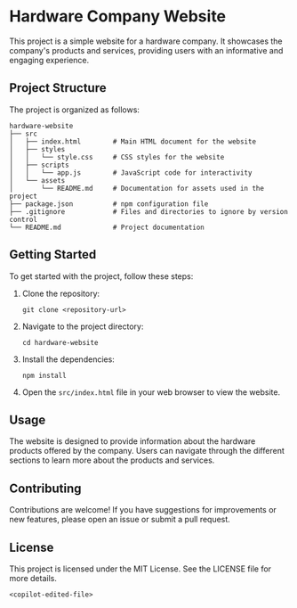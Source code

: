 # Hardware Company Website

This project is a simple website for a hardware company. It showcases the company's products and services, providing users with an informative and engaging experience.

## Project Structure

The project is organized as follows:

```
hardware-website
├── src
│   ├── index.html        # Main HTML document for the website
│   ├── styles
│   │   └── style.css     # CSS styles for the website
│   ├── scripts
│   │   └── app.js        # JavaScript code for interactivity
│   └── assets
│       └── README.md     # Documentation for assets used in the project
├── package.json          # npm configuration file
├── .gitignore            # Files and directories to ignore by version control
└── README.md             # Project documentation
```

## Getting Started

To get started with the project, follow these steps:

1. Clone the repository:
   ```
   git clone <repository-url>
   ```

2. Navigate to the project directory:
   ```
   cd hardware-website
   ```

3. Install the dependencies:
   ```
   npm install
   ```

4. Open the `src/index.html` file in your web browser to view the website.

## Usage

The website is designed to provide information about the hardware products offered by the company. Users can navigate through the different sections to learn more about the products and services.

## Contributing

Contributions are welcome! If you have suggestions for improvements or new features, please open an issue or submit a pull request.

## License

This project is licensed under the MIT License. See the LICENSE file for more details.
```
<copilot-edited-file>